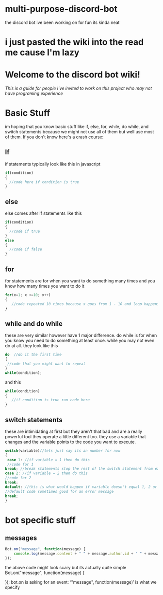 # multi-purpose-discord-bot
the discord bot ive been working on for fun its kinda neat

# i just pasted the wiki into the read me cause I'm lazy


# Welcome to the discord bot wiki!
_This is a guide for people i've invited to work on this project who may not have programing experience_

# Basic Stuff
im hoping that you know basic stuff like if, else, for, while, do while, and switch statements because we might not use all of them but well use most of them. If you don't know here's a crash course:
## If
if statements typically look like this in javascript
``` javascript
if(condition)
{
  //code here if condition is true
} 
```

## else
else comes after if statements like this
```javascript
if(condition)
{
  //code if true
}
else
{
  //code if false
} 
```
## for
for statements are for when you want to do something many times and you know how many times you want to do it
```javascript
for(x=1; x <=10; x++)
{
   //code repeated 10 times because x goes from 1 - 10 and loop happens when x <= 10
}
```
## while and do while
these are very similar however have 1 major difference. do while is for when you know you need to do something at least once. while you may not even do at all. they look like this
```javascript
do  //do it the first time
{
 //code that you might want to repeat
} 
while(condition);
```
and this
```javascript
while(condition)
{
   //if condition is true run code here
}
```
## switch statements
these are intimidating at first but they aren't that bad and are a really powerful tool
they operate a little different too. they use a variable that changes and the variable points to the code you want to execute.
```javascript
switch(variable)//lets just say its an number for now
{
 case 1: //if variable = 1 then do this
 //code for 1
break; //break statements stop the rest of the switch statement from executing
case 2: //if variable = 2 then do this
//code for 2
break;
default: //this is what would happen if variable doesn't equal 1, 2 or anything else you made a case for
//default code sometimes good for an error message
break;
}
```
# bot specific stuff
## messages
```javascript
Bot.on("message", function(message) {
    console.log(message.content + " " + message.author.id + " " + message.author.username);
});
```
the above code might look scary but its actually quite simple
Bot.on("message", function(message) {

});
bot.on is asking for an event:
‘"message", function(message)’ is what we specify
